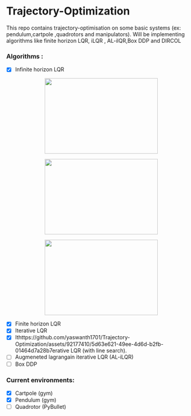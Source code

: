 # Trajectory-Optimization
This repo contains trajectory-optimisation  on some basic systems (ex: pendulum,cartpole ,quadrotors and manipulators). Will  be implementing algorithms like finite horizon LQR, iLQR , AL-ilQR,Box DDP and DIRCOL
### Algorithms  :
- [X] Infinite horizon LQR
<p align="center">

<img src="https://github.com/yaswanth1701/Trajectory-Optimization/assets/92177410/d3423a33-e4c9-44ae-9b48-a432955305d8.gif" width="300" height="200">
</p>


<p align="center">

<img src="https://github.com/yaswanth1701/Trajectory-Optimization/assets/92177410/13391fea-7412-48d5-9ba0-79225616abba.gif" width="300" height="200">
</p>
<p align="center">

<img src="https://github.com/yaswanth1701/Trajectory-Optimization/assets/92177410/5d63e621-49ee-4d6d-b2fb-01464d7a28b7" width="300" height="200">
</p>


    
- [X] Finite horizon LQR 
- [X] Iterative LQR
- [X] Ithttps://github.com/yaswanth1701/Trajectory-Optimization/assets/92177410/5d63e621-49ee-4d6d-b2fb-01464d7a28b7erative LQR (with line search).
- [ ] Augmeneted lagrangain iterative LQR (AL-iLQR)
- [ ] Box DDP
### Current environments:
- [x] Cartpole (gym)
- [x] Pendulum (gym)
- [ ] Quadrotor (PyBullet)
